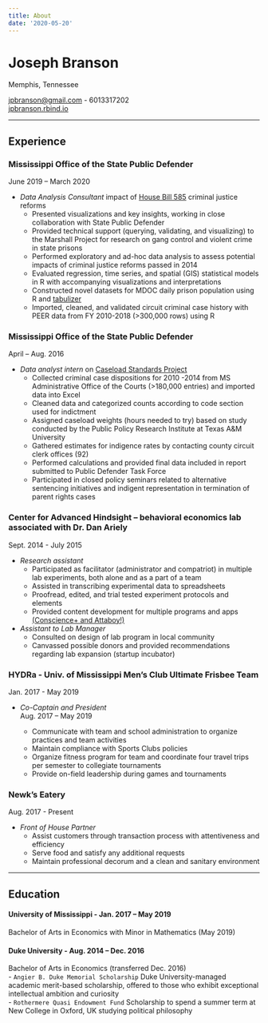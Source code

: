```yaml
---
title: About
date: '2020-05-20'
---
```


# Joseph Branson

Memphis, Tennessee 

[jpbranson@gmail.com](mailto:jpbranson@gmail.com)  - 6013317202  
[jpbranson.rbind.io](https://jpbranson.rbind.io)  

---
## Experience

### Mississippi Office of the State Public Defender  
June 2019 – March 2020

* *Data Analysis Consultant* impact of [House Bill 585](https://www.pewtrusts.org/~/media/assets/2014/09/pspp_mississippi_2014_corrections_justice_reform.pdf) criminal justice reforms
  - Presented visualizations and key insights, working in close collaboration with State Public Defender
  - Provided technical support (querying, validating, and visualizing) to the Marshall Project for research on gang control and violent crime in state prisons
  - Performed exploratory and ad-hoc data analysis to assess potential impacts of criminal justice reforms passed in 2014
  - Evaluated regression, time series, and spatial (GIS) statistical models in R with accompanying visualizations and interpretations
  - Constructed novel datasets for MDOC daily prison population using R and [tabulizer](https://cran.r-project.org/web/packages/tabulizer/vignettes/tabulizer.html)
  - Imported, cleaned, and validated circuit criminal case history with PEER data from FY 2010-2018 (>300,000 rows) using R

### Mississippi Office of the State Public Defender  
April – Aug. 2016  

* *Data analyst intern* on [Caseload Standards Project](http://www.ospd.ms.gov/Task%20Force/ASSESSMENT%20OF%20CASELOADS%20IN%20STATE%20AND%20LOCAL%20INDIGENT%20DEFENSE%20SYSTEMS%20IN%20MISSISSIPPI%20-%20Dec%202016.pdf)  
	- 	Collected criminal case dispositions for 2010 -2014 from MS Administrative Office of the Courts (>180,000 entries) and imported data into Excel
	- Cleaned data and categorized counts according to code section used for indictment
	- Assigned caseload weights (hours needed to try) based on study conducted by the Public Policy Research Institute at Texas A&M University
	- Gathered estimates for indigence rates by contacting county circuit clerk offices (92)
	- Performed calculations and provided final data included in report submitted to Public Defender Task Force
	- Participated in closed policy seminars related to alternative sentencing initiatives and indigent representation in termination of parent rights cases

### Center for Advanced Hindsight – behavioral economics lab associated with Dr. Dan Ariely  
Sept. 2014 - July 2015  

* *Research assistant*
	- 	Participated as facilitator (administrator and compatriot) in multiple lab experiments, both alone and as a part of a team
	- 	Assisted in transcribing experimental data to spreadsheets
	- Proofread, edited, and trial tested experiment protocols and elements
	- Provided content development for multiple programs and apps [(Conscience+ and Attaboy!)](https://advanced-hindsight.com/apps/)  
* *Assistant to Lab Manager*
	- 	Consulted on design of lab program in local community
	- Canvassed possible donors and provided recommendations regarding lab expansion (startup incubator)

### HYDRa - Univ. of Mississippi Men’s Club Ultimate Frisbee Team   
Jan. 2017 - May 2019  

* *Co-Captain and President*   
Aug. 2017 – May 2019

	- Communicate with team and school administration to organize practices and team activities
	- Maintain compliance with Sports Clubs policies
	- Organize fitness program for team and coordinate four travel trips per semester to collegiate tournaments
	- Provide on-field leadership during games and tournaments

### Newk’s Eatery  
 Aug. 2017 - Present  
 
* *Front of House Partner*  
	- Assist customers through transaction process with attentiveness and efficiency
	- Serve food and satisfy any additional requests
	- Maintain professional decorum and a clean and sanitary environment

____
## Education


####  **University of Mississippi - Jan. 2017 – May 2019**  
Bachelor of Arts in Economics with Minor in Mathematics (May 2019)

####  **Duke University - Aug. 2014 – Dec. 2016**  
Bachelor of Arts in Economics (transferred Dec. 2016)  
		  -  `Angier B. Duke Memorial Scholarship` Duke University-managed academic merit-based scholarship, offered to those who exhibit exceptional intellectual ambition and curiosity  
		  - `Rothermere Quasi Endowment Fund`  Scholarship to spend a summer term at New College in Oxford, UK studying political philosophy
